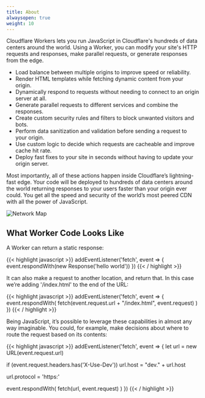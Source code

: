 ```yaml
---
title: About
alwaysopen: true
weight: 10
---
```


Cloudflare Workers lets you run JavaScript in Cloudflare's hundreds of data centers around the world.
Using a Worker, you can modify your site's HTTP requests and responses, make parallel requests, or generate responses from the edge.

* Load balance between multiple origins to improve speed or reliability.
* Render HTML templates while fetching dynamic content from your origin.
* Dynamically respond to requests without needing to connect to an origin server at all.
* Generate parallel requests to different services and combine the responses.
* Create custom security rules and filters to block unwanted visitors and bots.
* Perform data sanitization and validation before sending a request to your origin.
* Use custom logic to decide which requests are cacheable and improve cache hit rate.
* Deploy fast fixes to your site in seconds without having to update your origin server.

Most importantly, all of these actions happen inside Cloudflare’s lightning-fast edge. Your code will be deployed to
hundreds of data centers around the world returning responses to your users faster than your origin ever could.
You get all the speed and security of the world’s most peered CDN with all the power of JavaScript.

![Network Map](/archive/static/network-map.png)

## What Worker Code Looks Like

A Worker can return a static response:

{{< highlight javascript >}}
addEventListener('fetch', event => {
  event.respondWith(new Response('hello world'))
})
{{< / highlight >}}

It can also make a request to another location, and return that. In this case we’re
adding '/index.html' to the end of the URL:

{{< highlight javascript >}}
addEventListener('fetch', event => {
  event.respondWith(
    fetch(event.request.url + "/index.html", event.request)
  )
})
{{< / highlight >}}

Being JavaScript, it’s possible to leverage these capabilities in almost any way imaginable.
You could, for example, make decisions about where to route the request based on its contents:

{{< highlight javascript >}}
addEventListener('fetch', event => {
  let url = new URL(event.request.url)

  if (event.request.headers.has('X-Use-Dev'))
    url.host = "dev." + url.host

  url.protocol = 'https:'

  event.respondWith(
    fetch(url, event.request)
  )
})
{{< / highlight >}}
